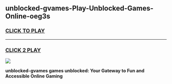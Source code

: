 
## unblocked-gvames-Play-Unblocked-Games-Online-oeg3s
<h3>
<a href="https://premium76.site?title=unblocked-gvames&ref=25A">CLICK TO PLAY</a></h3>
<hr>

<h3>
<a href="https://premium76.site?title=unblocked-gvames&ref=25A">CLICK 2 PLAY</a>
  
</h3>

<a href="https://premium76.site?title=unblocked-gvames&ref=25A"><img src="https://clearcache.store/games.png"></a>


**unblocked-gvames games unblocked: Your Gateway to Fun and Accessible Online Gaming**
